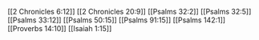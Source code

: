 [[2 Chronicles 6:12]]
[[2 Chronicles 20:9]]
[[Psalms 32:2]]
[[Psalms 32:5]]
[[Psalms 33:12]]
[[Psalms 50:15]]
[[Psalms 91:15]]
[[Psalms 142:1]]
[[Proverbs 14:10]]
[[Isaiah 1:15]]
